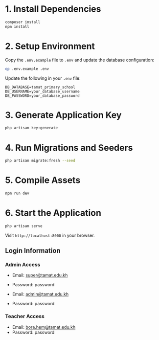 

# 1. Install Dependencies

```bash
composer install
npm install
```

# 2. Setup Environment

Copy the `.env.example` file to `.env` and update the database configuration:

```bash
cp .env.example .env
```

Update the following in your `.env` file:

```
DB_DATABASE=tamat_primary_school
DB_USERNAME=your_database_username
DB_PASSWORD=your_database_password
```

# 3. Generate Application Key

```bash
php artisan key:generate
```

# 4. Run Migrations and Seeders

```bash
php artisan migrate:fresh --seed
```

# 5. Compile Assets

```bash
npm run dev
```

# 6. Start the Application

```bash
php artisan serve
```

Visit `http://localhost:8000` in your browser.

## Login Information

### Admin Access

- Email: super@tamat.edu.kh
- Password: password

- Email: admin@tamat.edu.kh
- Password: password

### Teacher Access

- Email: bora.hem@tamat.edu.kh 
- Password: password
